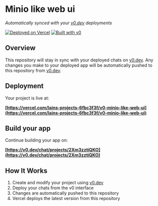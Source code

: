 # Minio like web ui

*Automatically synced with your [v0.dev](https://v0.dev) deployments*

[![Deployed on Vercel](https://img.shields.io/badge/Deployed%20on-Vercel-black?style=for-the-badge&logo=vercel)](https://vercel.com/lains-projects-6fbc3f3f/v0-minio-like-web-ui)
[![Built with v0](https://img.shields.io/badge/Built%20with-v0.dev-black?style=for-the-badge)](https://v0.dev/chat/projects/2Xm3zztiQKO)

## Overview

This repository will stay in sync with your deployed chats on [v0.dev](https://v0.dev).
Any changes you make to your deployed app will be automatically pushed to this repository from [v0.dev](https://v0.dev).

## Deployment

Your project is live at:

**[https://vercel.com/lains-projects-6fbc3f3f/v0-minio-like-web-ui](https://vercel.com/lains-projects-6fbc3f3f/v0-minio-like-web-ui)**

## Build your app

Continue building your app on:

**[https://v0.dev/chat/projects/2Xm3zztiQKO](https://v0.dev/chat/projects/2Xm3zztiQKO)**

## How It Works

1. Create and modify your project using [v0.dev](https://v0.dev)
2. Deploy your chats from the v0 interface
3. Changes are automatically pushed to this repository
4. Vercel deploys the latest version from this repository